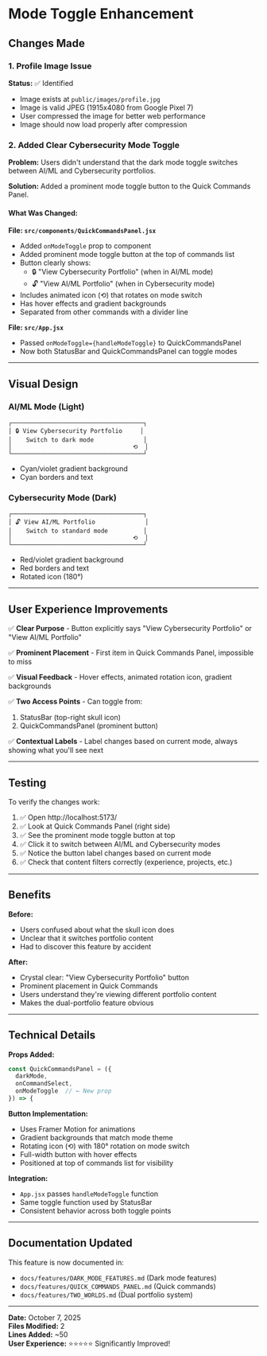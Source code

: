 # Mode Toggle Enhancement

## Changes Made

### 1. Profile Image Issue
**Status:** ✅ Identified
- Image exists at `public/images/profile.jpg`
- Image is valid JPEG (1915x4080 from Google Pixel 7)
- User compressed the image for better web performance
- Image should now load properly after compression

### 2. Added Clear Cybersecurity Mode Toggle

**Problem:** Users didn't understand that the dark mode toggle switches between AI/ML and Cybersecurity portfolios.

**Solution:** Added a prominent mode toggle button to the Quick Commands Panel.

#### What Was Changed:

**File: `src/components/QuickCommandsPanel.jsx`**
- Added `onModeToggle` prop to component
- Added prominent mode toggle button at the top of commands list
- Button clearly shows:
  - 🔒 "View Cybersecurity Portfolio" (when in AI/ML mode)
  - 🔓 "View AI/ML Portfolio" (when in Cybersecurity mode)
- Includes animated icon (⟲) that rotates on mode switch
- Has hover effects and gradient backgrounds
- Separated from other commands with a divider line

**File: `src/App.jsx`**
- Passed `onModeToggle={handleModeToggle}` to QuickCommandsPanel
- Now both StatusBar and QuickCommandsPanel can toggle modes

---

## Visual Design

### AI/ML Mode (Light)
```
┌─────────────────────────────────────┐
│ 🔒 View Cybersecurity Portfolio     │
│    Switch to dark mode              │
│                                  ⟲  │
└─────────────────────────────────────┘
```
- Cyan/violet gradient background
- Cyan borders and text

### Cybersecurity Mode (Dark)
```
┌─────────────────────────────────────┐
│ 🔓 View AI/ML Portfolio              │
│    Switch to standard mode          │
│                                  ⟲  │
└─────────────────────────────────────┘
```
- Red/violet gradient background
- Red borders and text
- Rotated icon (180°)

---

## User Experience Improvements

✅ **Clear Purpose** - Button explicitly says "View Cybersecurity Portfolio" or "View AI/ML Portfolio"

✅ **Prominent Placement** - First item in Quick Commands Panel, impossible to miss

✅ **Visual Feedback** - Hover effects, animated rotation icon, gradient backgrounds

✅ **Two Access Points** - Can toggle from:
  1. StatusBar (top-right skull icon)
  2. QuickCommandsPanel (prominent button)

✅ **Contextual Labels** - Label changes based on current mode, always showing what you'll see next

---

## Testing

To verify the changes work:

1. ✅ Open http://localhost:5173/
2. ✅ Look at Quick Commands Panel (right side)
3. ✅ See the prominent mode toggle button at top
4. ✅ Click it to switch between AI/ML and Cybersecurity modes
5. ✅ Notice the button label changes based on current mode
6. ✅ Check that content filters correctly (experience, projects, etc.)

---

## Benefits

**Before:**
- Users confused about what the skull icon does
- Unclear that it switches portfolio content
- Had to discover this feature by accident

**After:**
- Crystal clear: "View Cybersecurity Portfolio" button
- Prominent placement in Quick Commands
- Users understand they're viewing different portfolio content
- Makes the dual-portfolio feature obvious

---

## Technical Details

**Props Added:**
```jsx
const QuickCommandsPanel = ({ 
  darkMode, 
  onCommandSelect, 
  onModeToggle  // ← New prop
}) => {
```

**Button Implementation:**
- Uses Framer Motion for animations
- Gradient backgrounds that match mode theme
- Rotating icon (⟲) with 180° rotation on mode switch
- Full-width button with hover effects
- Positioned at top of commands list for visibility

**Integration:**
- `App.jsx` passes `handleModeToggle` function
- Same toggle function used by StatusBar
- Consistent behavior across both toggle points

---

## Documentation Updated

This feature is now documented in:
- `docs/features/DARK_MODE_FEATURES.md` (Dark mode features)
- `docs/features/QUICK_COMMANDS_PANEL.md` (Quick commands)
- `docs/features/TWO_WORLDS.md` (Dual portfolio system)

---

**Date:** October 7, 2025  
**Files Modified:** 2  
**Lines Added:** ~50  
**User Experience:** ⭐⭐⭐⭐⭐ Significantly Improved!
